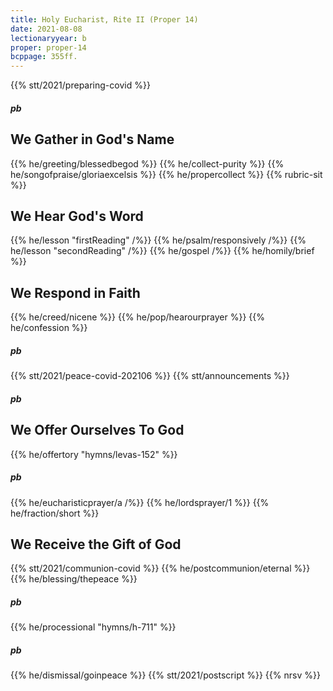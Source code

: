 ```yaml
---
title: Holy Eucharist, Rite II (Proper 14)
date: 2021-08-08
lectionaryyear: b
proper: proper-14
bcppage: 355ff.
---
```

{{% stt/2021/preparing-covid %}}

##### pb
## We Gather in God's Name
{{% he/greeting/blessedbegod %}}
{{% he/collect-purity %}}
{{% he/songofpraise/gloriaexcelsis %}}
{{% he/propercollect %}}
{{% rubric-sit %}}

## We Hear God's Word
{{% he/lesson "firstReading" /%}}
{{% he/psalm/responsively /%}}
{{% he/lesson "secondReading" /%}}
{{% he/gospel /%}}
{{% he/homily/brief %}}

## We Respond in Faith
{{% he/creed/nicene %}}
{{% he/pop/hearourprayer %}}
{{% he/confession %}}
##### pb
{{% stt/2021/peace-covid-202106 %}}
{{% stt/announcements %}}

##### pb
## We Offer Ourselves To God
{{% he/offertory "hymns/levas-152" %}}
##### pb
{{% he/eucharisticprayer/a /%}}
{{% he/lordsprayer/1 %}}
{{% he/fraction/short %}}

## We Receive the Gift of God
{{% stt/2021/communion-covid %}}
{{% he/postcommunion/eternal %}}
{{% he/blessing/thepeace %}}
##### pb
{{% he/processional "hymns/h-711" %}}
##### pb
{{% he/dismissal/goinpeace %}}
{{% stt/2021/postscript %}}
{{% nrsv %}}

